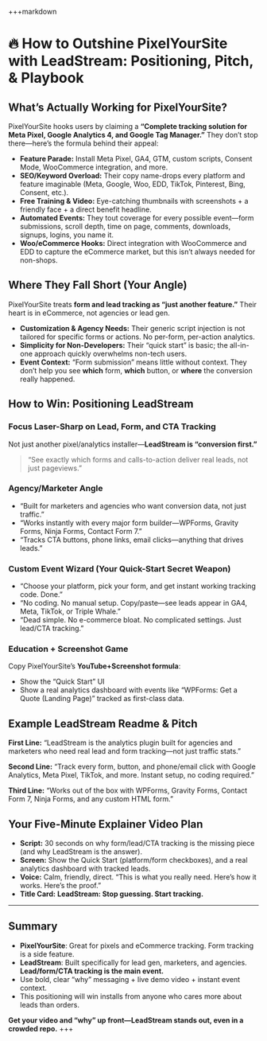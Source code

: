 +++markdown

# 🔥 How to Outshine PixelYourSite with LeadStream: Positioning, Pitch, & Playbook

## What’s Actually Working for PixelYourSite?

PixelYourSite hooks users by claiming a **“Complete tracking solution for Meta Pixel, Google Analytics 4, and Google Tag Manager.”** They don’t stop there—here’s the formula behind their appeal:

* **Feature Parade:** Install Meta Pixel, GA4, GTM, custom scripts, Consent Mode, WooCommerce integration, and more.
* **SEO/Keyword Overload:** Their copy name-drops every platform and feature imaginable (Meta, Google, Woo, EDD, TikTok, Pinterest, Bing, Consent, etc.).
* **Free Training & Video:** Eye-catching thumbnails with screenshots + a friendly face + a direct benefit headline.
* **Automated Events:** They tout coverage for every possible event—form submissions, scroll depth, time on page, comments, downloads, signups, logins, you name it.
* **Woo/eCommerce Hooks:** Direct integration with WooCommerce and EDD to capture the eCommerce market, but this isn’t always needed for non-shops.

## Where They Fall Short (Your Angle)

PixelYourSite treats **form and lead tracking as “just another feature.”** Their heart is in eCommerce, not agencies or lead gen.

* **Customization & Agency Needs:** Their generic script injection is not tailored for specific forms or actions. No per-form, per-action analytics.
* **Simplicity for Non-Developers:** Their “quick start” is basic; the all-in-one approach quickly overwhelms non-tech users.
* **Event Context:** “Form submission” means little without context. They don’t help you see **which** form, **which** button, or **where** the conversion really happened.

## How to Win: Positioning LeadStream

### **Focus Laser-Sharp on Lead, Form, and CTA Tracking**

Not just another pixel/analytics installer—**LeadStream is “conversion first.”**

> “See exactly which forms and calls-to-action deliver real leads, not just pageviews.”

### **Agency/Marketer Angle**

* “Built for marketers and agencies who want conversion data, not just traffic.”
* “Works instantly with every major form builder—WPForms, Gravity Forms, Ninja Forms, Contact Form 7.”
* “Tracks CTA buttons, phone links, email clicks—anything that drives leads.”

### **Custom Event Wizard (Your Quick-Start Secret Weapon)**

* “Choose your platform, pick your form, and get instant working tracking code. Done.”
* “No coding. No manual setup. Copy/paste—see leads appear in GA4, Meta, TikTok, or Triple Whale.”
* “Dead simple. No e-commerce bloat. No complicated settings. Just lead/CTA tracking.”

### **Education + Screenshot Game**

Copy PixelYourSite’s **YouTube+Screenshot formula**:

* Show the “Quick Start” UI
* Show a real analytics dashboard with events like “WPForms: Get a Quote (Landing Page)” tracked as first-class data.

## Example LeadStream Readme & Pitch

**First Line:**
“LeadStream is the analytics plugin built for agencies and marketers who need real lead and form tracking—not just traffic stats.”

**Second Line:**
“Track every form, button, and phone/email click with Google Analytics, Meta Pixel, TikTok, and more. Instant setup, no coding required.”

**Third Line:**
“Works out of the box with WPForms, Gravity Forms, Contact Form 7, Ninja Forms, and any custom HTML form.”

## Your Five-Minute Explainer Video Plan

* **Script:** 30 seconds on why form/lead/CTA tracking is the missing piece (and why LeadStream is the answer).
* **Screen:** Show the Quick Start (platform/form checkboxes), and a real analytics dashboard with tracked leads.
* **Voice:** Calm, friendly, direct. “This is what you really need. Here’s how it works. Here’s the proof.”
* **Title Card:**
  **LeadStream: Stop guessing. Start tracking.**

---

## **Summary**

* **PixelYourSite**: Great for pixels and eCommerce tracking. Form tracking is a side feature.
* **LeadStream**: Built specifically for lead gen, marketers, and agencies. **Lead/form/CTA tracking is the main event.**
* Use bold, clear “why” messaging + live demo video + instant event context.
* This positioning will win installs from anyone who cares more about leads than orders.

**Get your video and “why” up front—LeadStream stands out, even in a crowded repo.**
+++
